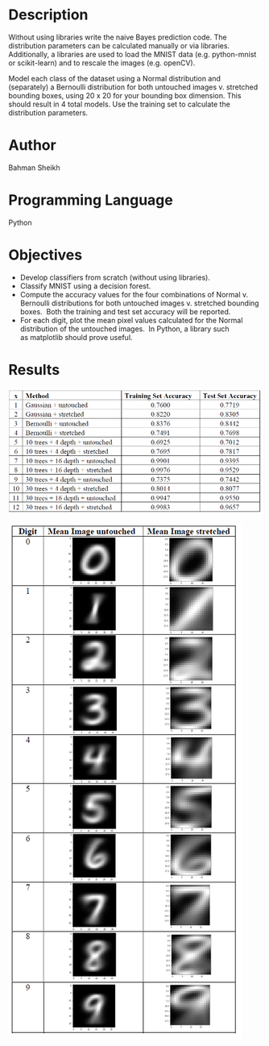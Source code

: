 # Description
Without using libraries write the naive Bayes prediction code.
The distribution parameters can be calculated manually or via libraries.  Additionally, a libraries are used to load the MNIST data (e.g. python-mnist or scikit-learn) and to rescale the images (e.g. openCV).

Model each class of the dataset using a Normal distribution and (separately) a Bernoulli distribution for both untouched images v. stretched bounding boxes, using 20 x 20 for your bounding box dimension.  This should result in 4 total models.  Use the training set to calculate the distribution parameters.

# Author
Bahman Sheikh

# Programming Language
Python

# Objectives
- Develop classifiers from scratch (without using libraries).
- Classify MNIST using a decision forest.
- Compute the accuracy values for the four combinations of Normal v. Bernoulli distributions for both untouched images v. stretched bounding boxes.  Both the training and test set accuracy will be reported.
- For each digit, plot the mean pixel values calculated for the Normal distribution of the untouched images.  In Python, a library such as matplotlib should prove useful.

# Results
![GitHub Logo](/MNIST%20Image%20Classification/IMG/1.png)

![GitHub Logo](/MNIST%20Image%20Classification/IMG/2.png)
